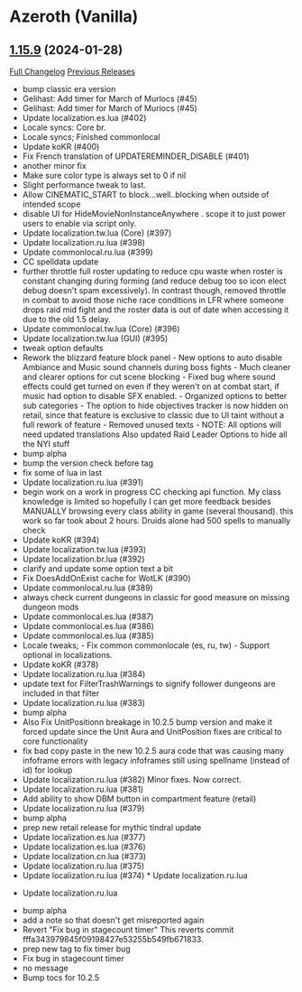 # <DBM Mod> Azeroth (Vanilla)

## [1.15.9](https://github.com/DeadlyBossMods/DBM-Classic/tree/1.15.9) (2024-01-28)
[Full Changelog](https://github.com/DeadlyBossMods/DBM-Classic/compare/1.15.8...1.15.9) [Previous Releases](https://github.com/DeadlyBossMods/DBM-Classic/releases)

- bump classic era version  
- Gelihast: Add timer for March of Murlocs (#45)  
- Gelihast: Add timer for March of Murlocs (#45)  
- Update localization.es.lua (#402)  
- Locale syncs: Core br.  
- Locale syncs; Finished commonlocal  
- Update koKR (#400)  
- Fix French translation of UPDATEREMINDER\_DISABLE (#401)  
- another minor fix  
- Make sure color type is always set to 0 if nil  
- Slight performance tweak to last.  
- Allow CINEMATIC\_START to block...well..blocking when outside of intended scope  
- disable UI for HideMovieNonInstanceAnywhere . scope it to just power users to enable via script only.  
- Update localization.tw.lua (Core) (#397)  
- Update localization.ru.lua (#398)  
- Update commonlocal.ru.lua (#399)  
- CC spelldata update  
- further throttle full roster updating to reduce cpu waste when roster is constant changing during forming (and reduce debug too so icon elect debug doesn't spam excessively). In contrast though, removed throttle in combat to avoid those niche race conditions in LFR where someone drops raid mid fight and the roster data is out of date when accessing it due to the old 1.5 delay.  
- Update commonlocal.tw.lua (Core) (#396)  
- Update localization.tw.lua (GUI) (#395)  
- tweak option defaults  
- Rework the blizzard feature block panel - New options to auto disable Ambiance and Music sound channels during boss fights - Much cleaner and clearer options for cut scene blocking - Fixed bug where sound effects could get turned on even if they weren't on at combat start, if music had option to disable SFX enabled. - Organized options to better sub categories - The option to hide objectives tracker is now hidden on retail, since that feature is exclusive to classic due to UI taint without a full rework of feature - Removed unused texts - NOTE: All options will need updated translations Also updated Raid Leader Options to hide all the NYI stuff  
- bump alpha  
- bump the version check before tag  
- fix some of lua in last  
- Update localization.ru.lua (#391)  
- begin work on a work in progress CC checking api function. My class knowledge is limited so hopefully I can get more feedback besides MANUALLY browsing every class ability in game (several thousand). this work so far took about 2 hours. Druids alone had 500 spells to manually check  
- Update koKR (#394)  
- Update localization.tw.lua (#393)  
- Update localization.br.lua (#392)  
- clarify and update some option text a bit  
- Fix DoesAddOnExist cache for WotLK (#390)  
- Update commonlocal.ru.lua (#389)  
- always check current dungeons in classic for good measure on missing dungeon mods  
- Update commonlocal.es.lua (#387)  
- Update commonlocal.es.lua (#386)  
- Update commonlocal.es.lua (#385)  
- Locale tweaks; - Fix common commonlocale (es, ru, tw) - Support optional in localizations.  
- Update koKR (#378)  
- Update localization.ru.lua (#384)  
- update text for FilterTrashWarnings to signify follower dungeons are included in that filter  
- Update localization.ru.lua (#383)  
- bump alpha  
- Also Fix UnitPositionn breakage in 10.2.5 bump version and make it forced update since the Unit Aura and UnitPosition fixes are critical to core functionality  
- fix bad copy paste in the new 10.2.5 aura code that was causing many infoframe errors with legacy infoframes still using spellname (instead of id) for lookup  
- Update localization.ru.lua (#382) Minor fixes. Now correct.  
- Update localization.ru.lua (#381)  
- Add ability to show DBM button in compartment feature (retail)  
- Update localization.ru.lua (#379)  
- bump alpha  
- prep new retail release for mythic tindral update  
- Update localization.es.lua (#377)  
- Update localization.es.lua (#376)  
- Update localization.cn.lua (#373)  
- Update localization.ru.lua (#375)  
- Update localization.ru.lua (#374) * Update localization.ru.lua  * Update localization.ru.lua  
- bump alpha  
- add a note so that doesn't get misreported again  
- Revert \"Fix bug in stagecount timer\" This reverts commit fffa343979845f09198427e53255b549fb671833.  
- prep new tag to fix timer bug  
- Fix bug in stagecount timer  
- no message  
- Bump tocs for 10.2.5  

